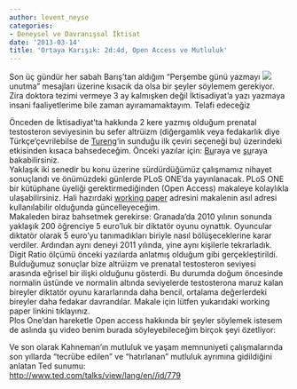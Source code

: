 ```yaml
---
author: levent_neyse
categories:
- Deneysel ve Davranışsal İktisat
date: '2013-03-14'
title: 'Ortaya Karışık: 2d:4d, Open Access ve Mutluluk'
---
```


Son üç gündür her sabah Barış’tan aldığım “Perşembe günü yazmayı ![](http://2.bp.blogspot.com/_CDczQyuNmvM/TJHMZyWDxcI/AAAAAAAAEi4/VZpcHWR5hxw/s1600/3minuteThesis_02.jpg)unutma” mesajları üzerine kısacık da olsa bir şeyler söylemem gerekiyor. Zira doktora tezimi vermeye 3 ay kalmışken değil İktisadiyat’a yazı yazmaya insani faaliyetlerime bile zaman ayıramamaktayım. Telafi edeceğiz  
  
Önceden de İktisadiyat’ta hakkında 2 kere yazmış olduğum prenatal testosteron seviyesinin bu sefer altrüizm (diğergamlık veya fedakarlık diye Türkçe’çevrilebilse de [Tureng](http://www.tureng.com)‘in sunduğu ilk çeviri seçeneği bu) üzerindeki etkisinden kısaca bahsedeceğim. Önceki yazılar için: [Bu](https://iktisadiyat.com/2012/02/24/testosteron-seviyesinin-kararlara-etkisi/)raya ve [şu](https://iktisadiyat.com/2012/04/13/prenatal-testosteron-seviyesinin-fizyolojik-davranissal-ve-bilissel-gelisime-etkileri-2/)raya bakabilirsiniz.  
Yaklaşık iki senedir bu konu üzerine sürdürdüğümüz çalışmamız nihayet sonuçlandı ve önümüzdeki günlerde PLoS ONE’da yayınlanacak. PLoS ONE bir kütüphane üyeliği gerektirmediğinden (Open Access) makaleye kolaylıkla ulaşabilirsiniz. Hali hazırdaki [working paper](http://www.chapman.edu/research-and-institutions/economic-science-institute/_files/WorkingPapers/branas-garza-second-to-fourth-digit-ratio.pdf) adresini makalenin asıl adresi kullanılabilir olduğunda güncelleyeceğim.  
Makaleden biraz bahsetmek gerekirse: Granada’da 2010 yılının sonunda yaklaşık 200 öğrenciye 5 euro’luk bir diktatör oyunu oynattık. Oyuncular diktatör olarak 5 euro’yu tanımadıkları biriyle nasıl bölüşeceklerine karar verdiler. Ardından aynı deneyi 2011 yılında, yine aynı kişilerle tekrarladık. Digit Ratio ölçümü önceki yazılarda anlatmış olduğum gibi gerçekleştirildi. Bulduğumuz sonuçlar bize altrüizm ve prenatal testosteron seviyesi arasında eğrisel bir ilişki olduğunu gösterdi. Bu durumda doğum öncesinde normalin üstünde ve normalin altında seviyelerde testosterona maruz kalan bireyler diktatör oyunu kararlarında daha bencil, ortalama değerlerdeki bireyler daha fedakar davrandılar. Makale için lütfen yukarıdaki working paper linkini tıklayınız.  
Plos One’dan hareketle Open access hakkında bir şeyler söylemek istesem de aslında şu video benim burada söyleyebileceğim birçok şeyi özetliyor:  
  
Ve son olarak Kahneman’ın mutluluk ve yaşam memnuniyeti çalışmalarında son yıllarda “tecrübe edilen” ve “hatırlanan” mutluluk ayrımına gidildiğini anlatan Ted sunumu:  
<http://www.ted.com/talks/view/lang/en//id/779>